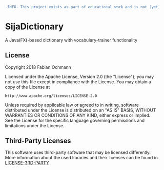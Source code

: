```diff
-INFO- This project exists as part of educational work and is not (yet) properly documented/commented!
```

# SijaDictionary
A Java(FX)-based dictionary with vocabulary-trainer functionality

## License
Copyright 2018 Fabian Ochmann

Licensed under the Apache License, Version 2.0 (the "License");
you may not use this file except in compliance with the License.
You may obtain a copy of the License at

    http://www.apache.org/licenses/LICENSE-2.0

Unless required by applicable law or agreed to in writing, software
distributed under the License is distributed on an "AS IS" BASIS,
WITHOUT WARRANTIES OR CONDITIONS OF ANY KIND, either express or implied.
See the License for the specific language governing permissions and
limitations under the License.

## Third-Party Licenses
This software uses third-party software that may be licensed differently. More information about the used libraries and their licenses can be found in [LICENSE-3RD-PARTY](LICENSE-3RD-PARTY)
